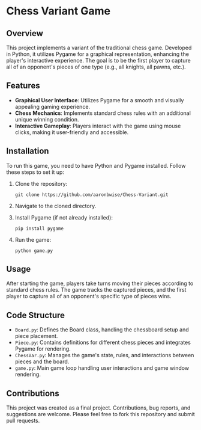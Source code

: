 
# Chess Variant Game

## Overview
This project implements a variant of the traditional chess game. Developed in Python, it utilizes Pygame for a graphical representation, enhancing the player's interactive experience. The goal is to be the first player to capture all of an opponent's pieces of one type (e.g., all knights, all pawns, etc.).



## Features
- **Graphical User Interface**: Utilizes Pygame for a smooth and visually appealing gaming experience.
- **Chess Mechanics**: Implements standard chess rules with an additional unique winning condition.
- **Interactive Gameplay**: Players interact with the game using mouse clicks, making it user-friendly and accessible.

## Installation
To run this game, you need to have Python and Pygame installed. Follow these steps to set it up:

1. Clone the repository:
   ```
   git clone https://github.com/aaronbwise/Chess-Variant.git
   ```
2. Navigate to the cloned directory.

3. Install Pygame (if not already installed):
   ```
   pip install pygame
   ```

4. Run the game:
   ```
   python game.py
   ```

## Usage
After starting the game, players take turns moving their pieces according to standard chess rules. The game tracks the captured pieces, and the first player to capture all of an opponent's specific type of pieces wins.

## Code Structure
- `Board.py`: Defines the Board class, handling the chessboard setup and piece placement.
- `Piece.py`: Contains definitions for different chess pieces and integrates Pygame for rendering.
- `ChessVar.py`: Manages the game's state, rules, and interactions between pieces and the board.
- `game.py`: Main game loop handling user interactions and game window rendering.

## Contributions
This project was created as a final project. Contributions, bug reports, and suggestions are welcome. Please feel free to fork this repository and submit pull requests.


